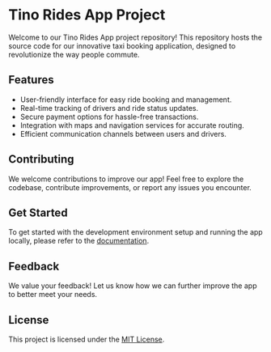 # Tino Rides App Project

Welcome to our Tino Rides App project repository! This repository hosts the source code for our innovative taxi booking application, designed to revolutionize the way people commute.

## Features
- User-friendly interface for easy ride booking and management.
- Real-time tracking of drivers and ride status updates.
- Secure payment options for hassle-free transactions.
- Integration with maps and navigation services for accurate routing.
- Efficient communication channels between users and drivers.

## Contributing
We welcome contributions to improve our app! Feel free to explore the codebase, contribute improvements, or report any issues you encounter.

## Get Started
To get started with the development environment setup and running the app locally, please refer to the [documentation](https://docs.flutter.dev/).

## Feedback
We value your feedback! Let us know how we can further improve the app to better meet your needs.

## License
This project is licensed under the [MIT License](link-to-license).